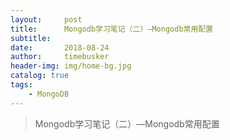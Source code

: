```yaml
---
layout:     post
title:      Mongodb学习笔记（二）—Mongodb常用配置
subtitle:   
date:       2018-08-24
author:     timebusker
header-img: img/home-bg.jpg
catalog: true
tags:
    - MongoDB
---
```


> Mongodb学习笔记（二）—Mongodb常用配置

#### 